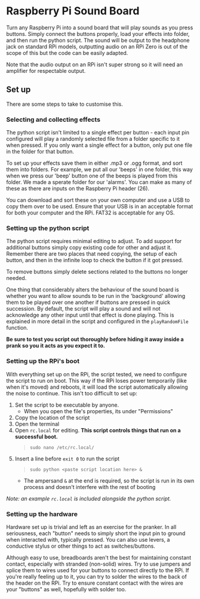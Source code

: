 # Raspberry Pi Sound Board
Turn any Raspberry Pi into a sound board that will play sounds as you press buttons. Simply connect the buttons properly, load your effects into folder, and then run the python script. The sound will be output to the headphone jack on standard RPi models, outputting audio on an RPi Zero is out of the scope of this but the code can be easily adapted.

Note that the audio output on an RPi isn't super strong so it will need an amplifier for respectable output.

## Set up
There are some steps to take to customise this.

### Selecting and collecting effects
The python script isn't limited to a single effect per button - each input pin configured will play a randomly selected file from a folder specific to it when pressed. If you only want a single effect for a button, only put one file in the folder for that button.

To set up your effects save them in either .mp3 or .ogg format, and sort them into folders. For example, we put all our 'beeps' in one folder, this way when we press our 'beep' button one of the beeps is played from this folder. We made a sperate folder for our 'alarms'. You can make as many of these as there are inputs on the Raspberry Pi header (26).

You can download and sort these on your own computer and use a USB to copy them over to be used. Ensure that your USB is in an acceptable format for both your computer and the RPi. FAT32 is acceptable for any OS.

### Setting up the python script
The python script requires minimal editing to adjust. To add support for additional buttons simply copy existing code for other and adjust it. Remember there are two places that need copying, the setup of each button, and then in the infinite loop to check the button if it got pressed.

To remove buttons simply delete sections related to the buttons no longer needed.

One thing that considerably alters the behaviour of the sound board is whether you want to allow sounds to be run in the 'background' allowing them to be played over one another if buttons are pressed in quick succession. By default, the script will play a sound and will not acknowledge any other input until that effect is done playing. This is explained in more detail in the script and configured in the `playRandomFile` function.

**Be sure to test you script out thoroughly before hiding it away inside a prank so you it acts as you expect it to.**

### Setting up the RPi's boot
With everything set up on the RPi, the script tested, we need to configure the script to run on boot. This way if the RPi loses power temporarily (like when it's moved) and reboots, it will load the script automatically allowing the noise to continue. This isn't too difficult to set up:
1. Set the script to be executable by anyone.
   - When you open the file's properties, its under "Permissions"
2. Copy the location of the script
3. Open the terminal
4. Open `rc.local` for editing. **This script controls things that run on a successful boot.**
   > `sudo nano /etc/rc.local/`
5. Insert a line before `exit 0` to run the script
   > `sudo python <paste script location here> &`
   - The ampersand `&` at the end is required, so the script is run in its own process and doesn't interfere with the rest of booting
   
*Note: an example `rc.local` is included alongside the python script.* 

### Setting up the hardware
Hardware set up is trivial and left as an exercise for the pranker. In all seriousness, each "button" needs to simply short the input pin to ground when interacted with, typically pressed. You can also use levers, a conductive stylus or other things to act as switches/buttons.

Although easy to use, breadboards aren't the best for maintaining constant contact, especially with stranded (non-solid) wires. Try to use jumpers and splice them to wires used for your buttons to connect directly to the RPi. If you're really feeling up to it, you can try to solder the wires to the back of the header on the RPi. Try to ensure constant contact with the wires are your "buttons" as well, hopefully with solder too.
